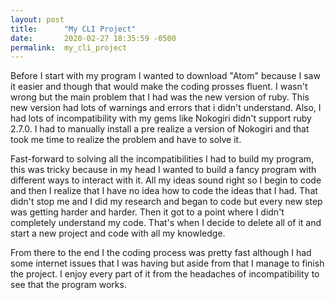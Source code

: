 ```yaml
---
layout: post
title:      "My CLI Project"
date:       2020-02-27 18:35:59 -0500
permalink:  my_cli_project
---
```



Before I start with my program I wanted to download "Atom" because I saw it easier and though that would make the coding prosses fluent. I wasn't wrong but the main problem that I had was the new version of ruby. This new version had lots of warnings and errors that i didn't understand. Also, I had lots of incompatibility with my gems like Nokogiri didn't support ruby 2.7.0. I had to manually install a pre realize a version of Nokogiri and that took me time to realize the problem and have to solve it. 

Fast-forward to solving all the incompatibilities I had to build my program, this was tricky because in my head I wanted to build a fancy program with different ways to interact with it. All my ideas sound right so I begin to code and then I realize that I have no idea how to code the ideas that I had. That didn't stop me and I did my research and began to code but every new step was getting harder and harder. Then it got to a point where I didn't completely understand my code. That's when I decide to delete all of it and start a new project and code with all my knowledge. 

From there to the end I the coding process was pretty fast although I had some internet issues that I was having but aside from that I manage to finish the project. I enjoy every part of it from the headaches of incompatibility to see that the program works. 
